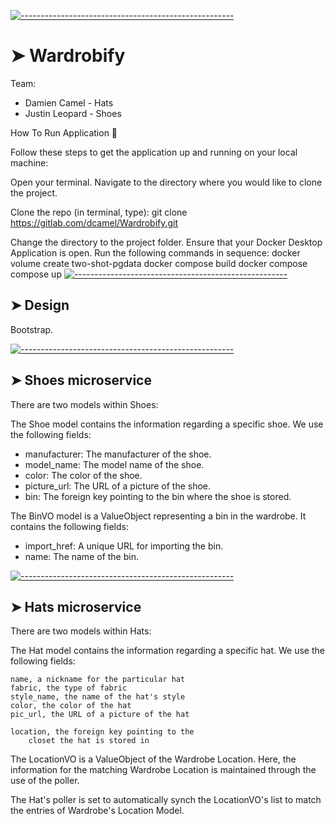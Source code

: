 [![-----------------------------------------------------](https://raw.githubusercontent.com/andreasbm/readme/master/assets/lines/colored.png)](#wardrobify)

# ➤ Wardrobify

Team:
* Damien Camel - Hats
* Justin Leopard - Shoes

How To Run Application 🐳


Follow these steps to get the application up and running on your local machine:

Open your terminal.
Navigate to the directory where you would like to clone the project.

Clone the repo (in terminal, type):
git clone https://gitlab.com/dcamel/Wardrobify.git

Change the directory to the project folder.
Ensure that your Docker Desktop Application is open.
Run the following commands in sequence:
    docker volume create two-shot-pgdata
    docker compose build
    docker compose compose up
[![-----------------------------------------------------](https://raw.githubusercontent.com/andreasbm/readme/master/assets/lines/colored.png)](#design)

## ➤ Design
Bootstrap.


[![-----------------------------------------------------](https://raw.githubusercontent.com/andreasbm/readme/master/assets/lines/colored.png)](https://gitlab.com/dcamel/Wardrobify/-/tree/main/shoes-microservice)

## ➤ Shoes microservice

There are two models within Shoes:

The Shoe model contains the information regarding a specific shoe. We use the following fields:

- manufacturer: The manufacturer of the shoe.
- model_name: The model name of the shoe.
- color: The color of the shoe.
- picture_url: The URL of a picture of the shoe.
- bin: The foreign key pointing to the bin where the shoe is stored.

The BinVO model is a ValueObject representing a bin in the wardrobe. It contains the following fields:

- import_href: A unique URL for importing the bin.
- name: The name of the bin.

[![-----------------------------------------------------](https://raw.githubusercontent.com/andreasbm/readme/master/assets/lines/colored.png)](#hats-microservice)

## ➤ Hats microservice

There are two models within Hats:

The Hat model contains the information regarding a
specific hat.  We use the following fields:

    name, a nickname for the particular hat
    fabric, the type of fabric
    style_name, the name of the hat's style
    color, the color of the hat
    pic_url, the URL of a picture of the hat

    location, the foreign key pointing to the
        closet the hat is stored in

The LocationVO is a ValueObject of the Wardrobe Location.
Here, the information for the matching Wardrobe Location
is maintained through the use of the poller.

The Hat's poller is set to automatically synch the
LocationVO's list to match the entries of Wardrobe's
Location Model.
